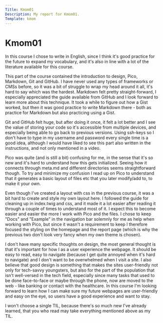 ```yaml
---
Title: Kmom01
Description: My report for Kmom01.
Template: kmom
---
```


Kmom01
==========================
In this course I chose to write in English, since I think it's good practice for the future to expand my vocabulary, and it's also in line with a lot of the literature available for this course. 

This part of the course contained the introduction to design, Pico, Markdown, Git and GitHub. I have never used any types of frameworks or CMSs before, so it was a bit of struggle to wrap my head around it all, it's hard to say which was the hardest. Markdown felt pretty straight-forward, I especially appreciated the guide available from GitHub and I look forward to learn more about this technique. It took a while to figure out how a Gist worked, but then it was good practice to write Markdown there - both as practice for Markdown but also practicing using a Gist.

Git and GitHub felt huge, but after doing it once, it felt a lot better and I see the value of storing your code so it's accessible from multiple devices, and especially being able to go back to previous versions. Using ssh-keys so I don't have to type in my username and password every single time is a good idea, although I would have liked to see this part also written in the instructions, and not only mentioned in a video. 

Pico was quite (and is still a bit) confusing for me, in the sense that it's so new and it's hard to understand how this gets initialized. Seeing how it connects through meta.md and different directories seems straightforward though. To try and minimize my confusion I read up on Pico to understand that it generates a basic layout of files etc that you later modify/add to, to make it your own. 

Even though I've created a layout with css in the previous course, it was a bit hard to create and style my own layout here. I followed the guide for cleaning up in index.twig and css, and it made it a lot easier after reading it through a couple of times to understand most of it. I expect this to become easier and easier the more I work with Pico and the files. I chose to keep "Docs" and "Example" in the navigation bar solemnly for me as help when working with Pico, but since it wasn't a requirement to keep I therefore focused the styling on the homepage and the report page (which is why the previous two don't look very fancy when my own theme is chosen).

I don't have many specific thoughts on design, the most general thought is that it's important for how I as a user experience the webpage. It should be easy to read, easy to navigate (because I get quite annoyed when it's hard to navigate) and I don't want to be overwhelmed when I visit a site. I also believe that good design is something that makes the sites user-friendly not only for tech-savvy youngsters, but also for the part of the population that isn't well-versed in the tech field, especially since many tasks that used to be done face-to-face or maybe through the phone, now are moved to the web - like banking or contact with the healthcare. In this course I'm looking forward to learn how I can make sure my future webpages are user-friendly and easy on the eye, so users have a good experience and want to stay. 

I won't choose a single TIL, because there's so much new I've already learned, that you who read may take everything mentioned above as my TIL. 